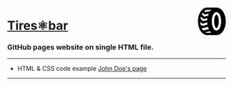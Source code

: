 <img src="https://github.com/DmytroOnopa/tiresBar/blob/main/img/favicon.svg"
align="right" style="height: 64px"/>

# [Tires⚛︎bar](https://dmytroonopa.github.io/tiresBar/)
### GitHub pages website on single HTML file.
---

* HTML & CSS code example [John Doe's page](https://john-doe.neocities.org/)

---